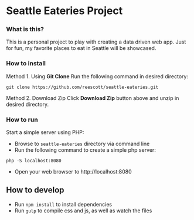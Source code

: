 # Seattle Eateries Project

### What is this?
This is a personal project to play with creating a data driven web app. Just for fun, my favorite places to eat in Seattle will be showcased.

### How to install
Method 1. Using **Git Clone**
Run the following command in desired directory:
```
git clone https://github.com/reescott/seattle-eateries.git
```
Method 2. Download Zip
Click **Download Zip** button above and unzip in desired directory.

### How to run
Start a simple server using PHP:

* Browse to `seattle-eateries` directory via command line
* Run the following command to create a simple php server:
```
php -S localhost:8080
```
* Open your web browser to http://localhost:8080

## How to develop
* Run `npm install` to install dependencies
* Run `gulp` to compile css and js, as well as watch the files

